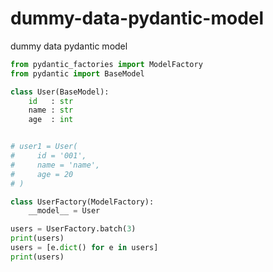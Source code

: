 # dummy-data-pydantic-model
dummy data pydantic model

```python
from pydantic_factories import ModelFactory
from pydantic import BaseModel

class User(BaseModel):
    id   : str
    name : str
    age  : int


# user1 = User(
#     id = '001',
#     name = 'name',
#     age = 20
# )

class UserFactory(ModelFactory):
    __model__ = User

users = UserFactory.batch(3)
print(users)
users = [e.dict() for e in users]
print(users)
```
